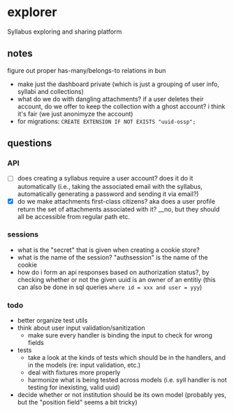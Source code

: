 # explorer

Syllabus exploring and sharing platform

## notes

figure out proper has-many/belongs-to relations in bun

- make just the dashboard private (which is just a grouping of user info, syllabi and collections)
- what do we do with dangling attachments? if a user deletes their account, do we offer to keep the collection with a ghost account? i think it's fair (we just anonimyze the account)
- for migrations: `CREATE EXTENSION IF NOT EXISTS "uuid-ossp";`

## questions

### API
- [ ] does creating a syllabus require a user account? does it do it automatically (i.e., taking the associated email with the syllabus, automatically generating a password and sending it via email?)
- [x] do we make attachments first-class citizens? aka does a user profile return the set of attachments associated with it? __no, but they should all be accessible from regular path etc.

### sessions

- what is the "secret" that is given when creating a cookie store?
- what is the name of the session? "authsession" is the name of the cookie
- how do i form an api responses based on authorization status?, by checking whether or not the given uuid is an owner of an entitiy (this can also be done in sql queries `where id = xxx and user = yyy`)

### todo

- better organize test utils
- think about user input validation/sanitization
    - make sure every handler is binding the input to check for wrong fields
- tests
    - take a look at the kinds of tests which should be in the handlers, and in the models (re: input validation, etc.)
    - deal with fixtures more properly
    - harmonize what is being tested across models (i.e. syll handler is not testing for inexisting, valid uuid)
- decide whether or not institution should be its own model (probably yes, but the "position field" seems a bit tricky)
